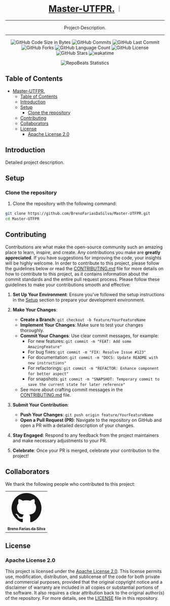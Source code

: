 <div align="center">
  
# [Master-UTFPR.](https://github.com/BrenoFariasdaSilva/Master-UTFPR) <img src="[Icon-Image-URL](https://github.com/BrenoFariasdaSilva/Master-UTFPR/blob/main/.assets/BooksStack.svg)"  width="3%" height="3%">

</div>

<div align="center">
  
---

Project-Description.
  
---

</div>

<div align="center">

![GitHub Code Size in Bytes](https://img.shields.io/github/languages/code-size/BrenoFariasdaSilva/Master-UTFPR)
![GitHub Commits](https://img.shields.io/github/commit-activity/t/BrenoFariasDaSilva/Master-UTFPR/main)
![GitHub Last Commit](https://img.shields.io/github/last-commit/BrenoFariasdaSilva/Master-UTFPR)
![GitHub Forks](https://img.shields.io/github/forks/BrenoFariasDaSilva/Master-UTFPR)
![GitHub Language Count](https://img.shields.io/github/languages/count/BrenoFariasDaSilva/Master-UTFPR)
![GitHub License](https://img.shields.io/github/license/BrenoFariasdaSilva/Master-UTFPR)
![GitHub Stars](https://img.shields.io/github/stars/BrenoFariasdaSilva/Master-UTFPR)
![wakatime](https://wakatime.com/badge/github/BrenoFariasdaSilva/Master-UTFPR.svg)

</div>

<div align="center">
  
![RepoBeats Statistics](https://repobeats.axiom.co/api/embed/e0a31f32d2b0e70aa80a62dc869ad6f8c2dd3844.svg "Repobeats analytics image")

</div>

## Table of Contents
- [Master-UTFPR. ](#master-utfpr-)
  - [Table of Contents](#table-of-contents)
  - [Introduction](#introduction)
  - [Setup](#setup)
    - [Clone the repository](#clone-the-repository)
  - [Contributing](#contributing)
  - [Collaborators](#collaborators)
  - [License](#license)
    - [Apache License 2.0](#apache-license-20)


## Introduction

Detailed project description.

## Setup

### Clone the repository

1. Clone the repository with the following command:

```bash
git clone https://github.com/BrenoFariasDaSilva/Master-UTFPR.git
cd Master-UTFPR
```

## Contributing

Contributions are what make the open-source community such an amazing place to learn, inspire, and create. Any contributions you make are **greatly appreciated**. If you have suggestions for improving the code, your insights will be highly welcome.
In order to contribute to this project, please follow the guidelines below or read the [CONTRIBUTING.md](CONTRIBUTING.md) file for more details on how to contribute to this project, as it contains information about the commit standards and the entire pull request process.
Please follow these guidelines to make your contributions smooth and effective:

1. **Set Up Your Environment**: Ensure you've followed the setup instructions in the [Setup](#setup) section to prepare your development environment.

2. **Make Your Changes**:
   - **Create a Branch**: `git checkout -b feature/YourFeatureName`
   - **Implement Your Changes**: Make sure to test your changes thoroughly.
   - **Commit Your Changes**: Use clear commit messages, for example:
     - For new features: `git commit -m "FEAT: Add some AmazingFeature"`
     - For bug fixes: `git commit -m "FIX: Resolve Issue #123"`
     - For documentation: `git commit -m "DOCS: Update README with new instructions"`
     - For refactorings: `git commit -m "REFACTOR: Enhance component for better aspect"`
     - For snapshots: `git commit -m "SNAPSHOT: Temporary commit to save the current state for later reference"`
   - See more about crafting commit messages in the [CONTRIBUTING.md](CONTRIBUTING.md) file.

3. **Submit Your Contribution**:
   - **Push Your Changes**: `git push origin feature/YourFeatureName`
   - **Open a Pull Request (PR)**: Navigate to the repository on GitHub and open a PR with a detailed description of your changes.

4. **Stay Engaged**: Respond to any feedback from the project maintainers and make necessary adjustments to your PR.

5. **Celebrate**: Once your PR is merged, celebrate your contribution to the project!

## Collaborators

We thank the following people who contributed to this project:

<table>
  <tr>
    <td align="center">
      <a href="#" title="defina o titulo do link">
        <img src="https://github.com/BrenoFariasdaSilva/Master-UTFPR/blob/main/.assets/Images/Github.svg" width="100px;" alt="My Profile Picture"/><br>
        <sub>
          <b>Breno Farias da Silva</b>
        </sub>
      </a>
    </td>
  </tr>
</table>

## License

### Apache License 2.0

This project is licensed under the [Apache License 2.0](LICENSE). This license permits use, modification, distribution, and sublicense of the code for both private and commercial purposes, provided that the original copyright notice and a disclaimer of warranty are included in all copies or substantial portions of the software. It also requires a clear attribution back to the original author(s) of the repository. For more details, see the [LICENSE](LICENSE) file in this repository.
